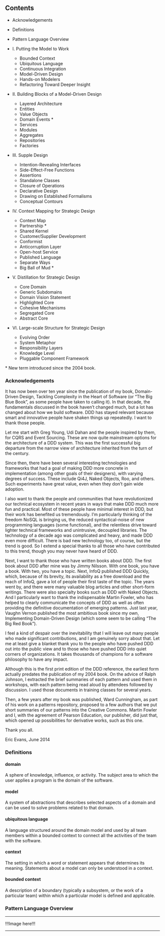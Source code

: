 ## Contents

- Acknowledgements
- Definitions
- Pattern Language Overview

- I. Putting the Model to Work
  - Bounded Context
  - Ubiquitous Language
  - Continuous Integration
  - Model-Driven Design
  - Hands-on Modelers
  - Refactoring Toward Deeper Insight
- II. Building Blocks of a Model-Driven Design
  - Layered Architecture
  - Entities
  - Value Objects
  - Domain Events *
  - Services
  - Modules
  - Aggregates
  - Repositories
  - Factories
- III. Supple Design
  - Intention-Revealing Interfaces
  - Side-Effect-Free Functions
  - Assertions
  - Standalone Classes
  - Closure of Operations
  - Declarative Design
  - Drawing on Established Formalisms
  - Conceptual Contours
- IV. Context Mapping for Strategic Design
  - Context Map
  - Partnership *
  - Shared Kernel
  - Customer/Supplier Development
  - Conformist
  - Anticorruption Layer
  - Open-host Service
  - Published Language
  - Separate Ways
  - Big Ball of Mud *
- V. Distillation for Strategic Design
  - Core Domain
  - Generic Subdomains
  - Domain Vision Statement
  - Highlighted Core
  - Cohesive Mechanisms
  - Segregated Core
  - Abstract Core
- VI. Large-scale Structure for Strategic Design
  - Evolving Order
  - System Metaphor
  - Responsibility Layers
  - Knowledge Level
  - Pluggable Component Framework

\* New term introduced since the 2004 book.

### Acknowledgements

It has now been over ten year since the publication of my book, Domain-Driven Design, Tackling Complexity in the Heart of Software (or “The Big Blue Book”, as some people have taken to calling it). In that decade, the fundamentals discussed in the book haven’t changed much, but a lot has changed about how we build software. DDD has stayed relevant because smart and innovative people have shaken things up repeatedly. I want to thank those people.

Let me start with Greg Young, Udi Dahan and the people inspired by them, for CQRS and Event Sourcing. These are now quite mainstream options for the architecture of a DDD system. This was the first successful big departure from the narrow view of architecture inherited from the turn of the century.

Since then, there have been several interesting technologies and frameworks that had a goal of making DDD more concrete in implementation (among other goals of their designers), with varying degrees of success. These include Qi4J, Naked Objects, Roo, and others. Such experiments have great value, even when they don’t gain wide adoption.

I also want to thank the people and communities that have revolutionized our technical ecosystem in recent years in ways that make DDD much more fun and practical. Most of these people have minimal interest in DDD, but their work has benefited us tremendously. I’m particularly thinking of the freedom NoSQL is bringing us, the reduced syntactical-noise of new programming languages (some functional), and the relentless drive toward lighter technical frameworks and unintrusive, decoupled libraries. The technology of a decade ago was complicated and heavy, and made DDD even more difficult. There is bad new technology too, of course, but the trend is good. So I extend a special thanks to all those who have contributed to this trend, though you may never have heard of DDD.

Next, I want to thank those who have written books about DDD. The first book about DDD after mine was by Jimmy Nilsson. With one book, you have a book. With two, you have a topic. Next, InfoQ published DDD Quickly, which, because of its brevity, its availability as a free download and the reach of InfoQ, gave a lot of people their first taste of the topic. The years went by, and there were many valuable blog articles and other short-form writings. There were also specialty books such as DDD with Naked Objects. And I particularly want to thank the indispensable Martin Fowler, who has helped to clearly communicate the concepts of DDD as well as often providing the definitive documentation of emerging patterns. Just last year, Vaughn Vernon published the most ambitious book since my own, Implementing Domain-Driven Design (which some seem to be calling “The Big Red Book”).

I feel a kind of despair over the inevitability that I will leave out many people who made significant contributions, and I am genuinely sorry about that. Let me at least give a blanket thank you to the people who have pushed DDD out into the public view and to those who have pushed DDD into quiet corners of organizations. It takes thousands of champions for a software philosophy to have any impact.

Although this is the first print edition of the DDD reference, the earliest form actually predates the publication of my 2004 book. On the advice of Ralph Johnson, I extracted the brief summaries of each pattern and used them in workshops, with each pattern being read aloud by attendees followed by discussion. I used those documents in training classes for several years.

Then, a few years after my book was published, Ward Cunningham, as part of his work on a patterns repository, proposed to a few authors that we put short summaries of our patterns into the Creative Commons. Martin Fowler and I, with the agreement of Pearson Education, our publisher, did just that, which opened up possibilities for derivative works, such as this one.

Thank you all.

Eric Evans, June 2014

### Definitions

#### domain

A sphere of knowledge, influence, or activity. The subject area to which the user applies a program is the domain of the software.

#### model

A system of abstractions that describes selected aspects of a domain and can be used to solve problems related to that domain.

#### ubiquitous language

A language structured around the domain model and used by all team members within a bounded context to connect all the activities of the team with the software.

#### context

The setting in which a word or statement appears that determines its meaning. Statements about a model can only be understood in a context.

#### bounded context

A description of a boundary (typically a subsystem, or the work of a particular team) within which a particular model is defined and applicable.

### Pattern Language Overview

---

!!!Image here!!!

---
